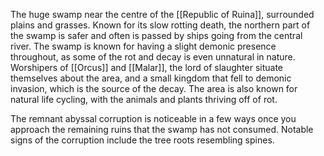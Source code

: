 The huge swamp near the centre of the [[Republic of Ruina]], surrounded plains and grasses. Known for its slow rotting death, the northern part of the swamp is safer and often is passed by ships going from the central river. The swamp is known for having a slight demonic presence throughout, as some of the rot and decay is even unnatural in nature. Worshipers of [[Orcus]] and [[Malar]], the lord of slaughter situate themselves about the area, and a small kingdom that fell to demonic invasion, which is the source of the decay. The area is also known for natural life cycling, with the animals and plants thriving off of rot. 

The remnant abyssal corruption is noticeable in a few ways once you approach the remaining ruins that the swamp has not consumed. Notable signs of the corruption include the tree roots resembling spines.